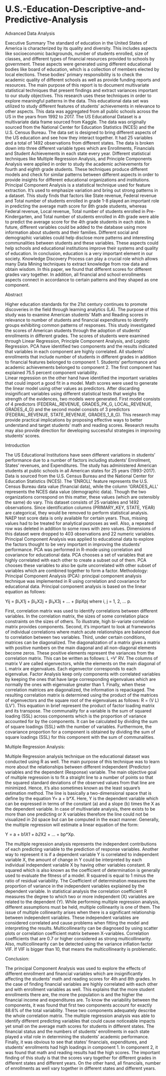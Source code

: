 # U.S.-Education-Descriptive-and-Predictive-Analysis
Advanced Data Analysis

Executive Summary
The standard of education in the United States of America is characterized by its quality and diversity. This includes aspects like socioeconomic backgrounds, number of students enrolled, size of classes, and different types of financial resources provided to schools by government. These aspects were generated using different educational bodies like board of education, which is a collection of members elected by local elections. These bodies’ primary responsibility is to check the academic quality of different schools as well as provide funding reports and resources.
The main purpose of this report is to document multivariate statistical techniques that present findings and extract variances important to our study objectives. This research uses these techniques in order to explore meaningful patterns in the data. This educational data set was utilized to study different features of students’ achievements in relevance to other aspects. This data was aggregated from all public schools across the US in the years from 1992 to 2017. 
The US Educational Dataset is a multivariate data frame sourced from Kaggle. The data was originally sourced from the National Center for Education Statistics (NCES) and the U.S. Census Bureau. The data set is designed to bring different aspects of the US education and see how they interact together. It had 25 variables and a total of 1492 observations from different states. The data is broken down into three different variable types which are Enrollments, Financials and Student Achievements in each state every year.
Different statistical techniques like Multiple Regression Analysis, and Principle Components Analysis were applied in order to study the academic achievements for fourth and eighth grade students. These techniques produce different models and check for similar patterns between different aspects in order to provide insights for different educational organizations and institutions. Principal Component Analysis is a statistical technique used for feature extraction. It’s used to emphasize variation and bring out strong patterns in a dataset. 
This study finds that factors like State revenue, Federal revenue and Total number of students enrolled in grade 1-8 played an important role in predicting the average math score for 8th grade students, whereas Federal revenue, Local revenue, Total number of students enrolled in Pre-Kindergarten, and Total number of students enrolled in 4th grade were able to predict the average score for the 4th grade students in each state.
In future, different variables could be added to the database using more information about students and their families. Different social and demographic variables could help disclose more patterns and interesting communalities between students and these variables. These aspects could help schools and educational institutions improve their systems and quality of education.
In conclusion, education is a very important element in our society. Knowledge Discovery Process can play a crucial role which allows many Data Mining techniques to extract knowledge from row data and obtain wisdom. In this paper, we found that different scores for different grades vary together. In addition, all financial and school enrollments aspects connect in accordance to certain patterns and they shaped as one component.

Abstract

Higher education standards for the 21st century continues to promote discoveries in the field through learning analytics (LA). The purpose of this study was to examine American students’ Math and Reading scores in relevance to number of students and financial expenditures to identify groups exhibiting common patterns of responses. This study investigated the scores of American students through the adoption of students’ enrollments in different grades. The scores of students were examined through Linear Regression, Principle Component Analysis, and Logistic Regression. PCA have identified two components and the results indicated that variables in each component are highly correlated. All students’ enrollments that include number of students in different grades in addition to financial features belonged to component 1. Students’ performance and academic achievements belonged to component 2. The first component has explained 75.5 percent component variability.  
Linear regression on the other hand have identified the important variables that could import a good fit in a model. Math scores were used to generate the linear model using other values as predictors. After discarding insignificant variables using different statistical tests that weighs the strength of the evidences, two models were generated. First model consists of 4 predictors (FEDERAL_REVENUE, GRADES_PK_G, LOCAL_REVENUE, GRADES_4_G) and the second model consists of 3 predictors (FEDERAL_REVENUE, STATE_REVENUE, GRADES_1_8_G). 
This research may provide practical implications by proposing effective ways to better understand and target students’ math and reading scores. Research results may also provide direction for developing successful strategies in improving students’ scores. 

Introduction

The US Educational Institutions have seen different variations in students’ performance due to a number of factors including students’ Enrollment, States’ revenues, and Expenditures. The study has administered American students at public schools in all American states for 25 years (1993-2017). Data is sourced from the U.S. Census Bureau and the National Center for Education Statistics (NCES). The 'ENROLL' feature represents the U.S. Census Bureau data value (financial data), while the column 'GRADES_ALL' represents the NCES data value (demographic data). Though the two organizations correspond on this matter, these values (which are ostensibly the same) do vary. This dataset consists of 25 variables and 1492 observations. Since identification columns (PRIMARY_KEY, STATE, YEAR) are categorical, they would be removed to perform statistical analysis. NAEP test score data is only available for certain years. Thus, missing values had to be treated for analytical purposes as well. Also, a repeated row was deleted in addition to some rows with zero values. Dimensions of this dataset were dropped to 403 observations and 22 numeric variables.
Principal Component Analysis was applied to educational data to explore the factors thought to be very important in improving the students’ performance. PCA was performed in R-mode using correlation and covariance for educational data. PCA chooses a set of variables that are highly correlated with each other to create a subset out of them. PCA chooses these variables to also be quite uncorrelated with other subset of variables which are combined together to form a factor. 
Methodology:
Principal Component Analysis (PCA):
principal component analysis technique was implemented in R using correlation and covariance for educational data. Principal component analysis is based on the linear equation as follows:

Yij = βi₁X1j + βi₂X2j + βi₃X3j + … + βipXpj where i, j = 1, 2, … p.

First, correlation matrix was used to identify correlations between different variables. In the correlation matrix, the sizes of some correlation place constraints on the sizes of others. To illustrate, high bi-variate correlation matrix provides components. Second, it’s important to look at frameworks of individual correlations where match acute relationships are balanced due to correlation between two variables. Third, under certain conditions, matrices can be diagonalized. The diagonalization of a matrix gives a matrix with positive numbers on the main diagonal and all non-diagonal elements become zeros. These positive elements represent the variances from the correlation matrix. This can be written as follows: L =V’ RV. 
The columns of matrix V are called eigenvectors, while the elements on the main diagonal of L matrix are eigenvalues. Each eigenvector corresponds to each eigenvalue. Factor Analysis keep only components with correlated variables by keeping the ones that have large corresponding eigenvalues which are normally the ones with eigenvalue greater than 1. Finally, when these correlation matrices are diagonalized, the information is repackaged.  The resulting correlation matrix is determined using the product of the matrices of eigenvectors and the square root of the eigenvalues as follows: R = (V L) (LV’). This equation in brief represent the product of factor loading matrix and its transpose. 
The communality for a variable is the sum of squared loading (SSL) across components which is the proportion of variance accounted for by the components. It can be calculated by dividing the sum of square loadings (SSL) with the number of variables. Furthermore, the covariance proportion for a component is obtained by dividing the sum of square loadings (SSL) for this component with the sum of communalities.

Multiple Regression Analysis: 

Multiple Regression analysis technique on the educational dataset was conducted using R as well. The main purpose of this technique was to learn more about the relationships between different independent (Predictor) variables and the dependent (Response) variable. The main objective goal of multiple regression is to fit a straight line to a number of points so that the squared standard deviations of the observed values from that line are minimized. Hence, it’s also sometimes known as the least square’s estimation method. The line is basically a two-dimensional space that is define by the equation Y= a + b*X. Here, Y is the dependent variable which can be expressed in terms of the constant (a) and a slope (b) times the X as the dependent variable. In case of multivariate analysis, there exists to be more than one predicting or X variables therefore the line could not be visualized in 2d space but can be computed in the exact manner. Generally, the multiple regression will estimate a linear equation of the form: 

Y = a + b1*X1 + b2*X2 + ... + bp*Xp.  

The multiple regression analysis represents the independent contributions of each predicting variable to the prediction of response variables. Another way to represent it is if a dependent variable Y is correlated to independent variable X, the amount of change in Y could be interpreted by each individual independent variable X by having other variables constant. R squared which is also known as the coefficient of determination is generally used to evaluate the fitness of a model. R squared is equal to 1 minus the ratio of residual variability. The Coefficient of determination measures the proportion of variance in the independent variables explained by the dependent variable. 
In statistical analysis the correlation coefficient R measures the degree to which two or more independent (X) variables are related to the dependent (Y). While performing multiple regression analysis, different assumptions must be held, multiple collinearity is one of them. The issue of multiple collinearity arises when there is a significant relationship between independent variables. These independent variables are considered correlated and cause problems when fitting the model and interpreting the results. Multicollinearity can be diagnosed by using scatter plots or correlation coefficient matrix between X-variables. Correlation coefficients that are 0.7 or higher considered as strong multicollinearity. Also, multicollinearity can be detected using the variance inflation factor VIF. If VIF is bigger than 10, that means the multicollinearity is problematic.

Conclusion:

The principal Component Analysis was used to explore the effects of different enrollment and financial variables which are insignificantly affecting the students’ math and reading scores for 4th and 8th grades. In the case of finding financial variables are highly correlated with each other and with enrollment variables as well.  This explains that the more student enrollments there are, the more the population is and the higher the financial income and expenditures are. To know the variability between the components, it was found that first two components account for exactly 88.6% of the total variability. These two components adequately describe the whole correlation matrix. 
The multiple regression analysis was able to identify different predicting variables that could cause noticeable impacts yet small on the average math scores for students in different states. The financial status and the numbers of students’ enrollments in each state played a vital role in determining the students’ academic performance. 
Finally, it was obvious to see that states’ financials, expenditures, and students’ enrollments had high loadings in component 1. In component 2, it was found that math and reading results had the high scores. The important finding of this study is that the scores vary together for different grades in different states and different years. On the other hand, all financials, number of enrollments as well vary together in different states and different years.

